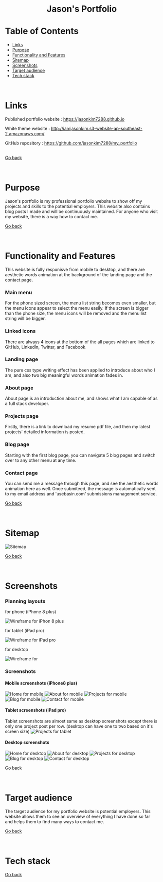 <h1 align="center"> Jason's Portfolio
</h1>

# Table of Contents

* [Links](#Links)
* [Purpose](#Purpose)
* [Functionality and Features](#Functionality-and-Features)
* [Sitemap](#Sitemap)
* [Screenshots](#Screenshots)
* [Target audience](#Target-audience)
* [Tech stack](#Tech-stack)
<br /><br /><br />

# Links

Published portfolio website : https://jasonkim7288.github.io

White theme website : http://iamjasonkim.s3-website-ap-southeast-2.amazonaws.com/

GitHub repository :  https://github.com/jasonkim7288/my_portfolio<br /><br />

[Go back](#table-of-contents)<br /><br /><br />

# Purpose

Jason's portfolio is my professional portfolio website to show off my projects and skills to the potential employers. This website also contains blog posts I made and will be continuously maintained. For anyone who visit my website, there is a way how to contact me.<br />

[Go back](#table-of-contents)<br /><br /><br />

# Functionality and Features

This website is fully responisve from mobile to desktop, and there are aesthetic words animation at the background of the landing page and the contact page. <br /> 

### Main menu

For the phone sized screen, the menu list string becomes even smaller, but the menu icons appear to select the menu easily. If the screen is bigger than the phone size, the menu icons will be removed and the menu list string will be bigger.

### Linked icons

There are always 4 icons at the bottom of the all pages which are linked to GitHub, LinkedIn, Twitter, and Facebook.

### Landing page

The pure css type writing effect has been applied to introduce about who I am, and also two big meaningful words animation fades in.

### About page

About page is an introduction about me, and shows what I am capable of as a full stack developer.

### Projects page

Firstly, there is a link to download my resume pdf file, and then my latest projects' detailed information is posted.

### Blog page

Starting with the first blog page, you can navigate 5 blog pages and switch over to any other menu at any time.

### Contact page

You can send me a message through this page, and see the aesthetic words animation here as well. Once submiteed, the message is automatically sent to my email address and 'usebasin.com' submissions management service.

[Go back](#table-of-contents)<br /><br /><br />

# Sitemap

![Sitemap](docs/sitemap.png)

[Go back](#table-of-contents)<br /><br /><br />

# Screenshots
### Planning layouts
for phone (iPhone 8 plus)

![Wireframe for iPhon 8 plus](docs/Figma_iPhone8_plus.png)

for tablet (iPad pro)

![Wireframe for iPad pro](docs/Figma_iPad_pro.png)

for desktop

![Wireframe for](docs/Figma_MacBookAir.png)

### Screenshots

#### Mobile screenshots (iPhone8 plus)

![Home for mobile](/docs/screenshot_mobile_index.png)
![About for mobile](/docs/screenshot_mobile_about.png)
![Projects for mobile](/docs/screenshot_mobile_projects.png)
![Blog for mobile](/docs/screenshot_mobile_blog.png)
![Contact for mobile](/docs/screenshot_mobile_contact.png)

#### Tablet screenshots (iPad pro)

Tablet screenshots are almost same as desktop screenshots except there is only one project post per row. (desktop can have one to two based on it's screen size)
![Projects for tablet](/docs/screenshot_tablet_projects.png)

#### Desktop screenshots

![Home for desktop](/docs/screenshot_desktop_index.png)
![About for desktop](/docs/screenshot_desktop_about.png)
![Projects for desktop](/docs/screenshot_desktop_projects.png)
![Blog for desktop](/docs/screenshot_desktop_blog.png)
![Contact for desktop](/docs/screenshot_desktop_contact.png)



[Go back](#table-of-contents)<br /><br /><br />

# Target audience

The target audience for my portfolio website is potential employers. This website allows them to see an overview of everything I have done so far and helps them to find many ways to contact me.

[Go back](#table-of-contents)<br /><br /><br />

# Tech stack



[Go back](#table-of-contents)<br /><br /><br />
